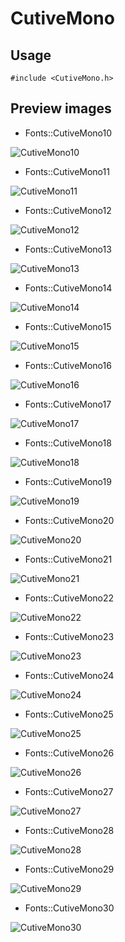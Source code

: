 CutiveMono
==========

Usage
------

    #include <CutiveMono.h>

Preview images
--------------
* Fonts::CutiveMono10 

![CutiveMono10](https://raw.githubusercontent.com/DisplayCore/CutiveMono/master/Preview/CutiveMono10.png)

* Fonts::CutiveMono11 

![CutiveMono11](https://raw.githubusercontent.com/DisplayCore/CutiveMono/master/Preview/CutiveMono11.png)

* Fonts::CutiveMono12 

![CutiveMono12](https://raw.githubusercontent.com/DisplayCore/CutiveMono/master/Preview/CutiveMono12.png)

* Fonts::CutiveMono13 

![CutiveMono13](https://raw.githubusercontent.com/DisplayCore/CutiveMono/master/Preview/CutiveMono13.png)

* Fonts::CutiveMono14 

![CutiveMono14](https://raw.githubusercontent.com/DisplayCore/CutiveMono/master/Preview/CutiveMono14.png)

* Fonts::CutiveMono15 

![CutiveMono15](https://raw.githubusercontent.com/DisplayCore/CutiveMono/master/Preview/CutiveMono15.png)

* Fonts::CutiveMono16 

![CutiveMono16](https://raw.githubusercontent.com/DisplayCore/CutiveMono/master/Preview/CutiveMono16.png)

* Fonts::CutiveMono17 

![CutiveMono17](https://raw.githubusercontent.com/DisplayCore/CutiveMono/master/Preview/CutiveMono17.png)

* Fonts::CutiveMono18 

![CutiveMono18](https://raw.githubusercontent.com/DisplayCore/CutiveMono/master/Preview/CutiveMono18.png)

* Fonts::CutiveMono19 

![CutiveMono19](https://raw.githubusercontent.com/DisplayCore/CutiveMono/master/Preview/CutiveMono19.png)

* Fonts::CutiveMono20 

![CutiveMono20](https://raw.githubusercontent.com/DisplayCore/CutiveMono/master/Preview/CutiveMono20.png)

* Fonts::CutiveMono21 

![CutiveMono21](https://raw.githubusercontent.com/DisplayCore/CutiveMono/master/Preview/CutiveMono21.png)

* Fonts::CutiveMono22 

![CutiveMono22](https://raw.githubusercontent.com/DisplayCore/CutiveMono/master/Preview/CutiveMono22.png)

* Fonts::CutiveMono23 

![CutiveMono23](https://raw.githubusercontent.com/DisplayCore/CutiveMono/master/Preview/CutiveMono23.png)

* Fonts::CutiveMono24 

![CutiveMono24](https://raw.githubusercontent.com/DisplayCore/CutiveMono/master/Preview/CutiveMono24.png)

* Fonts::CutiveMono25 

![CutiveMono25](https://raw.githubusercontent.com/DisplayCore/CutiveMono/master/Preview/CutiveMono25.png)

* Fonts::CutiveMono26 

![CutiveMono26](https://raw.githubusercontent.com/DisplayCore/CutiveMono/master/Preview/CutiveMono26.png)

* Fonts::CutiveMono27 

![CutiveMono27](https://raw.githubusercontent.com/DisplayCore/CutiveMono/master/Preview/CutiveMono27.png)

* Fonts::CutiveMono28 

![CutiveMono28](https://raw.githubusercontent.com/DisplayCore/CutiveMono/master/Preview/CutiveMono28.png)

* Fonts::CutiveMono29 

![CutiveMono29](https://raw.githubusercontent.com/DisplayCore/CutiveMono/master/Preview/CutiveMono29.png)

* Fonts::CutiveMono30 

![CutiveMono30](https://raw.githubusercontent.com/DisplayCore/CutiveMono/master/Preview/CutiveMono30.png)

